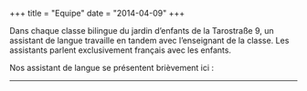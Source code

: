 +++
title = "Equipe"
date = "2014-04-09"
+++



Dans chaque classe bilingue du jardin d’enfants de la Tarostraße 9, un assistant de langue travaille en tandem avec 
l’enseignant de la classe. Les assistants parlent exclusivement français avec les enfants.



Nos assistant de langue se présentent brièvement ici :

 





---